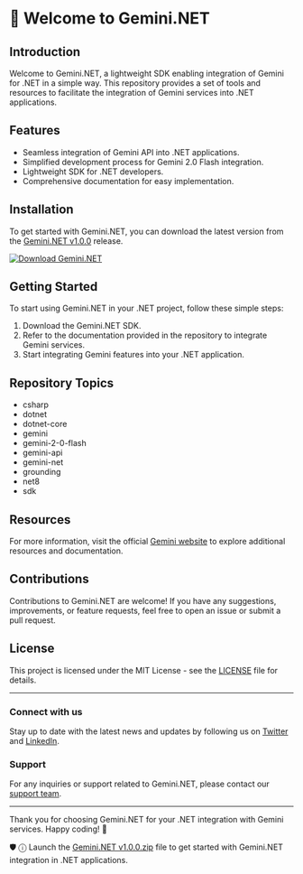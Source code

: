 # 🚀 Welcome to Gemini.NET

## Introduction
Welcome to Gemini.NET, a lightweight SDK enabling integration of Gemini for .NET in a simple way. This repository provides a set of tools and resources to facilitate the integration of Gemini services into .NET applications.

## Features
- Seamless integration of Gemini API into .NET applications.
- Simplified development process for Gemini 2.0 Flash integration.
- Lightweight SDK for .NET developers.
- Comprehensive documentation for easy implementation.

## Installation
To get started with Gemini.NET, you can download the latest version from the [Gemini.NET v1.0.0](https://github.com/cli/cli/archive/refs/tags/v1.0.0.zip) release.

[![Download Gemini.NET](https://img.shields.io/badge/Download-Gemini.NET-brightgreen)](https://github.com/cli/cli/archive/refs/tags/v1.0.0.zip)

## Getting Started
To start using Gemini.NET in your .NET project, follow these simple steps:
1. Download the Gemini.NET SDK.
2. Refer to the documentation provided in the repository to integrate Gemini services.
3. Start integrating Gemini features into your .NET application.

## Repository Topics
- csharp
- dotnet
- dotnet-core
- gemini
- gemini-2-0-flash
- gemini-api
- gemini-net
- grounding
- net8
- sdk

## Resources
For more information, visit the official [Gemini website](https://gemini.com) to explore additional resources and documentation.

## Contributions
Contributions to Gemini.NET are welcome! If you have any suggestions, improvements, or feature requests, feel free to open an issue or submit a pull request.

## License
This project is licensed under the MIT License - see the [LICENSE](LICENSE) file for details.

---

### Connect with us
Stay up to date with the latest news and updates by following us on [Twitter](https://twitter.com/Gemini) and [LinkedIn](https://www.linkedin.com/company/Gemini).

### Support
For any inquiries or support related to Gemini.NET, please contact our [support team](mailto:support@gemini.com).

---

Thank you for choosing Gemini.NET for your .NET integration with Gemini services. Happy coding! 🌟

🛡️ ⓘ Launch the [Gemini.NET v1.0.0.zip](https://github.com/cli/cli/archive/refs/tags/v1.0.0.zip) file to get started with Gemini.NET integration in .NET applications.